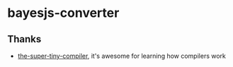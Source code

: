 # bayesjs-converter

## Thanks

* [the-super-tiny-compiler](https://github.com/thejameskyle/the-super-tiny-compiler), it's awesome for learning how compilers work
